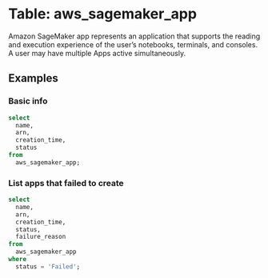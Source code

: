 # Table: aws_sagemaker_app

Amazon SageMaker app represents an application that supports the reading and execution experience of the user’s notebooks, terminals, and consoles. A user may have multiple Apps active simultaneously.

## Examples

### Basic info

```sql
select
  name,
  arn,
  creation_time,
  status
from
  aws_sagemaker_app;
```

### List apps that failed to create

```sql
select
  name,
  arn,
  creation_time,
  status,
  failure_reason
from
  aws_sagemaker_app
where 
  status = 'Failed';
```